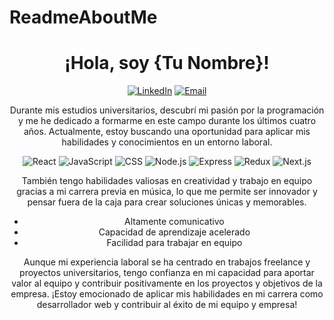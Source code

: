 # ReadmeAboutMe
<!-- Encabezado de la página -->
<h1 align="center">¡Hola, soy {Tu Nombre}!</h1>
<p align="center">
  <a href="https://www.linkedin.com/in/{Tu perfil de LinkedIn}/"><img src="https://img.shields.io/badge/-LinkedIn-blue?style=flat-square&logo=Linkedin&logoColor=white&link=https://www.linkedin.com/in/{Tu perfil de LinkedIn}/" alt="LinkedIn"></a>
  <a href="mailto:{Tu correo electrónico}"><img src="https://img.shields.io/badge/-Email-red?style=flat-square&logo=Gmail&logoColor=white&link=mailto:{Tu correo electrónico}" alt="Email"></a>
</p>

<!-- Descripción de la página -->
<p align="center">
  Durante mis estudios universitarios, descubrí mi pasión por la programación y me he dedicado a formarme en este campo durante los últimos cuatro años. Actualmente, estoy buscando una oportunidad para aplicar mis habilidades y conocimientos en un entorno laboral.
</p>

<!-- Habilidades -->
<p align="center">
  <img src="https://img.shields.io/badge/-React-61DAFB?style=flat-square&logo=react&logoColor=white" alt="React">
  <img src="https://img.shields.io/badge/-JavaScript-F7DF1E?style=flat-square&logo=javascript&logoColor=black" alt="JavaScript">
  <img src="https://img.shields.io/badge/-CSS-1572B6?style=flat-square&logo=css3&logoColor=white" alt="CSS">
  <img src="https://img.shields.io/badge/-Node.js-339933?style=flat-square&logo=node.js&logoColor=white" alt="Node.js">
  <img src="https://img.shields.io/badge/-Express-000000?style=flat-square&logo=express&logoColor=white" alt="Express">
  <img src="https://img.shields.io/badge/-Redux-764ABC?style=flat-square&logo=redux&logoColor=white" alt="Redux">
  <img src="https://img.shields.io/badge/-Next.js-000000?style=flat-square&logo=next.js&logoColor=white" alt="Next.js">
</p>

<!-- Habilidades adicionales -->
<p align="center">
  También tengo habilidades valiosas en creatividad y trabajo en equipo gracias a mi carrera previa en música, lo que me permite ser innovador y pensar fuera de la caja para crear soluciones únicas y memorables.
</p>

<!-- Características -->
<ul align="center">
  <li>Altamente comunicativo</li>
  <li>Capacidad de aprendizaje acelerado</li>
  <li>Facilidad para trabajar en equipo</li>
</ul>

<!-- Llamado a la acción -->
<p align="center">
  Aunque mi experiencia laboral se ha centrado en trabajos freelance y proyectos universitarios, tengo confianza en mi capacidad para aportar valor al equipo y contribuir positivamente en los proyectos y objetivos de la empresa. ¡Estoy emocionado de aplicar mis habilidades en mi carrera como desarrollador web y contribuir al éxito de mi equipo y empresa!
</p>
